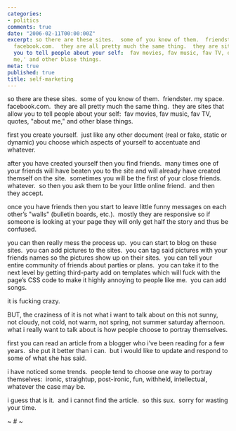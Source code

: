 ```yaml
---
categories:
- politics
comments: true
date: "2006-02-11T00:00:00Z"
excerpt: so there are these sites.  some of you know of them.  friendster. my space.
  facebook.com.  they are all pretty much the same thing.  they are sites that allow
  you to tell people about your self:  fav movies, fav music, fav TV, quotes, 'about
  me,' and other blase things. 
meta: true
published: true
title: self-marketing
---
```


so there are these sites.  some of you know of them.  friendster. my space. facebook.com.  they are all pretty much the same thing.  they are sites that allow you to tell people about your self:  fav movies, fav music, fav TV, quotes, "about me," and other blase things.  

first you create yourself.  just like any other document (real or fake, static or dynamic) you choose which aspects of yourself to accentuate and whatever.  

after you have created yourself then you find friends.  many times one of your friends will have beaten you to the site and will already have created themself on the site.  sometimes you will be the first of your close friends.  whatever.  so then you ask them to be your little online friend.  and then they accept.

once you have friends then you start to leave little funny messages on each other’s "walls" (bulletin boards, etc.).  mostly they are responsive so if someone is looking at your page they will only get half the story and thus be confused.

you can then really mess the process up.  you can start to blog on these sites.  you can add pictures to the sites.  you can tag said pictures with your friends names so the pictures show up on their sites.  you can tell your entire community of friends about parties or plans.  you can take it to the next level by getting third-party add on templates which will fuck with the page’s CSS code to make it highly annoying to people like me.  you can add songs.  

it is fucking crazy.

BUT, the craziness of it is not what i want to talk about on this not sunny, not cloudy, not cold, not warm, not spring, not summer saturday afternoon.  what i really want to talk about is how people choose to portray themselves.

first you can read an article from a blogger who i’ve been reading for a few years.  she put it better than i can.  but i would like to update and respond to some of what she has said.

i have noticed some trends.  people tend to choose one way to portray themselves:  ironic, straightup, post-ironic, fun, withheld, intellectual, whatever the case may be.

i guess that is it.  and i cannot find the article.  so this sux.  sorry for wasting your time.

~ # ~